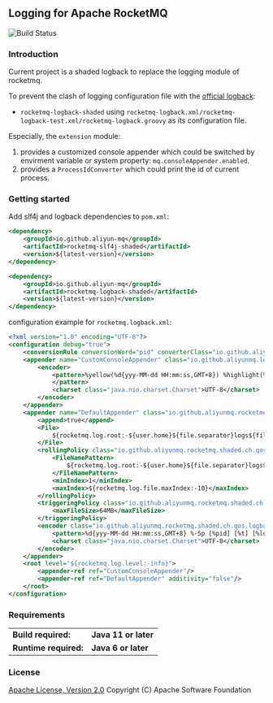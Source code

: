 ## Logging for Apache RocketMQ

![Build Status](https://github.com/aliyun-mq/rocketmq-logging/actions/workflows/maven.yml/badge.svg)

### Introduction

Current project is a shaded logback to replace the logging module of rocketmq.

To prevent the clash of logging configuration file with the [official logback](https://github.com/qos-ch/logback):

* `rocketmq-logback-shaded` using `rocketmq-logback.xml/rocketmq-logback-test.xml/rocketmq-logback.groovy` as its
  configuration file.

Especially, the `extension` module:
1. provides a customized console appender which could be switched by envirment variable or system property: `mq.consoleAppender.enabled`.
2. provides a `ProcessIdConverter` which could print the id of current process.
### Getting started

Add slf4j and logback dependencies to `pom.xml`:
```xml
<dependency>
    <groupId>io.github.aliyun-mq</groupId>
    <artifactId>rocketmq-slf4j-shaded</artifactId>
    <version>${latest-version}</version>
</dependency>

<dependency>
    <groupId>io.github.aliyun-mq</groupId>
    <artifactId>rocketmq-logback-shaded</artifactId>
    <version>${latest-version}</version>
</dependency>
```

configuration example for `rocketmq.logback.xml`:
```xml
<?xml version="1.0" encoding="UTF-8"?>
<configuration debug="true">
    <conversionRule conversionWord="pid" converterClass="io.github.aliyunmq.logback.extensions.ProcessIdConverter"/>
    <appender name="CustomConsoleAppender" class="io.github.aliyunmq.logback.extensions.CustomConsoleAppender">
        <encoder>
            <pattern>%yellow(%d{yyy-MM-dd HH:mm:ss,GMT+8}) %highlight(%-5p) %boldWhite([%pid]) %magenta([%t]) %boldGreen([%logger{12}#%M:%L]) - %m%n
            </pattern>
            <charset class="java.nio.charset.Charset">UTF-8</charset>
        </encoder>
    </appender>
    <appender name="DefaultAppender" class="io.github.aliyunmq.rocketmq.shaded.ch.qos.logback.core.rolling.RollingFileAppender">
        <append>true</append>
        <File>
            ${rocketmq.log.root:-${user.home}${file.separator}logs${file.separator}rocketmq}${file.separator}mq-logback.log
        </File>
        <rollingPolicy class="io.github.aliyunmq.rocketmq.shaded.ch.qos.logback.core.rolling.FixedWindowRollingPolicy">
            <FileNamePattern>
                ${rocketmq.log.root:-${user.home}${file.separator}logs${file.separator}rocketmq}${file.separator}other_days${file.separator}mq-logback-%i.log.gz
            </FileNamePattern>
            <minIndex>1</minIndex>
            <maxIndex>${rocketmq.log.file.maxIndex:-10}</maxIndex>
        </rollingPolicy>
        <triggeringPolicy class="io.github.aliyunmq.rocketmq.shaded.ch.qos.logback.core.rolling.SizeBasedTriggeringPolicy">
            <maxFileSize>64MB</maxFileSize>
        </triggeringPolicy>
        <encoder class="io.github.aliyunmq.rocketmq.shaded.ch.qos.logback.classic.encoder.PatternLayoutEncoder">
            <pattern>%d{yyy-MM-dd HH:mm:ss,GMT+8} %-5p [%pid] [%t] [%logger{12}#%M:%L] - %m%n</pattern>
            <charset class="java.nio.charset.Charset">UTF-8</charset>
        </encoder>
    </appender>
    <root level="${rocketmq.log.level:-info}">
        <appender-ref ref="CustomConsoleAppender"/>
        <appender-ref ref="DefaultAppender" additivity="false"/>
    </root>
</configuration>
```

### Requirements

<table>
  <tr>
    <td><b>Build required:</b></td>
    <td><b>Java 11 or later</b></td>
  </tr>
  <tr>
    <td><b>Runtime required:</b></td>
    <td><b>Java 6 or later</b></td>
  </tr>
</table>

### License
[Apache License, Version 2.0](http://www.apache.org/licenses/LICENSE-2.0.html) Copyright (C) Apache Software Foundation
